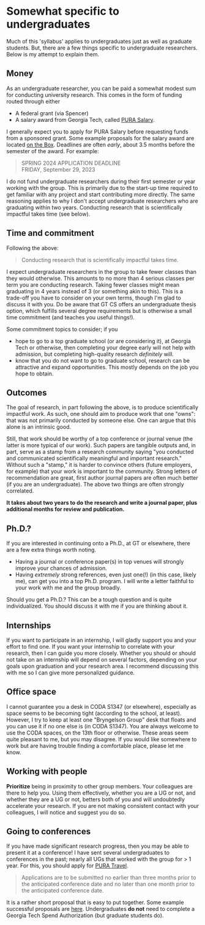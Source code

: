 # Somewhat specific to undergraduates

Much of this 'syllabus' applies to undergraduates just as well as graduate students.
But, there are a few things specific to undergraduate researchers.
Below is my attempt to explain them.

## Money

As an undergraduate researcher, you can be paid a somewhat modest sum for conducting university research.
This comes in the form of funding routed through either
* A federal grant (via Spencer)
* A salary award from Georgia Tech, called [PURA Salary](https://urop.gatech.edu/pura-salary).

I generally expect you to apply for PURA Salary before requesting funds from a sponsored grant.
Some example proposals for the salary award are located [on the Box](https://gatech.app.box.com/folder/227839379429).
Deadlines are often _early_, about 3.5 months before the semester of the award.
For example:
> SPRING 2024 APPLICATION DEADLINE  
> FRIDAY, September 29, 2023

I do not fund undergraduate researchers during their first semester or year working with the group.
This is primarily due to the start-up time required to get familiar with any project and start contributing more directly.
The same reasoning applies to why I don't accept undergraduate researchers who are graduating within two years.
Conducting research that is scientifically impactful takes time (see below).

## Time and commitment 

Following the above:
> Conducting research that is scientifically impactful takes time.

I expect undergraduate researchers in the group to take fewer classes than they would otherwise.
This amounts to no more than 4 serious classes per term you are conducting research.
Taking fewer classes might mean graduating in 4 years instead of 3 (or something akin to this).
This is a trade-off you have to consider on your own terms, though I'm glad to discuss it with you.
Do be aware that GT CS offers an undergraduate thesis option, which fulfills several degree requirements but is otherwise a small time commitment (and teaches you useful things!).

Some commitment topics to consider; if you
* hope to go to a top graduate school (or are considering it), at Georgia Tech or otherwise, then completing your degree early will not help with admission, but completing high-quality research _definitely_ will.
* know that you do not want to go to graduate school, research can be attractive and expand opportunities. This mostly depends on the job you hope to obtain.

## Outcomes

The goal of research, in part following the above, is to produce scientifically impactful work.
As such, one should aim to produce work that one "owns": that was not primarily conducted by someone else.
One can argue that this alone is an intrinsic good.

Still, that work should be worthy of a top conference or journal venue (the latter is more typical of our work). 
Such papers are tangible outputs and, in part, serve as a stamp from a research community saying "you conducted and communicated scientifically meaningful and important research."
Without such a "stamp," it is harder to convince others (future employers, for example) that your work is important to the community.
Strong letters of recommendation are great, first author journal papers are often much better (if you are an undergraduate).
The above two things are often strongly correlated.

__It takes about two years to do the research and write a journal paper, plus additional months for review and publication.__

## Ph.D.?

If you are interested in continuing onto a Ph.D., at GT or elsewhere, there are a few extra things worth noting.
* Having a journal or conference paper(s) in top venues will strongly improve your chances of admission.
* Having _extremely_ strong references, even just one(!) (in this case, likely me), can get you into a top Ph.D. program. I will write a letter faithful to your work with me and the group broadly.

Should you get a Ph.D.? This can be a tough question and is quite individualized. You should discuss it with me if you are thinking about it.

## Internships

If you want to participate in an internship, I will gladly support you and your effort to find one.
If you want your internship to correlate with your research, then I can guide you more closely.
Whether you should or should not take on an internship will depend on several factors, depending on your goals upon graduation and your research area.
I recommend discussing this with me so I can give more personalized guidance.

## Office space

I cannot guarantee you a desk in CODA S1347 (or elsewhere), especially as space seems to be becoming tight (according to the school, at least).
However, I try to keep at least one "Bryngelson Group" desk that floats and you can use it if no one else is (in CODA S1347).
You are always welcome to use the CODA spaces, on the 13th floor or otherwise.
These areas seem quite pleasant to me, but you may disagree.
If you would like somewhere to work but are having trouble finding a comfortable place, please let me know.

## Working with people

__Prioritize__ being in proximity to other group members.
Your colleagues are there to help you.
Using them effectively, whether you are a UG or not, and whether they are a UG or not, betters both of you and will undoubtedly accelerate your research.
If you are not making consistent contact with your colleagues, I will notice and suggest you do so.

## Going to conferences

If you have made significant research progress, then you may be able to present it at a conference!
I have sent several undergraduates to conferences in the past; nearly all UGs that worked with the group for > 1 year.
For this, you should apply for [PURA Travel](https://urop.gatech.edu/pura-travel).
> Applications are to be submitted no earlier than three months prior to the anticipated conference date and no later than one month prior to the anticipated conference date.

It is a rather short proposal that is easy to put together.
Some example successful proposals are [here](https://gatech.app.box.com/folder/227839379429).
Undergraduates __do not__ need to complete a Georgia Tech Spend Authorization (but graduate students do). 

